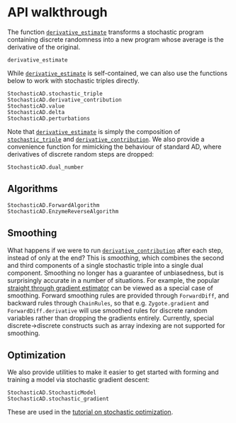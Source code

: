 # API walkthrough
 
The function [`derivative_estimate`](@ref) transforms a stochastic program containing discrete randomness into a new program whose average is the derivative of the original.
```@docs
derivative_estimate
```
While [`derivative_estimate`](@ref) is self-contained, we can also use the functions below to work with stochastic triples directly.
```@docs
StochasticAD.stochastic_triple
StochasticAD.derivative_contribution
StochasticAD.value
StochasticAD.delta
StochasticAD.perturbations
```
Note that [`derivative_estimate`](@ref) is simply the composition of [`stochastic_triple`](@ref) and [`derivative_contribution`](@ref). We also provide a convenience function for mimicking the behaviour
of standard AD, where derivatives of discrete random steps are dropped:
```@docs
StochasticAD.dual_number
```

## Algorithms 

```@docs
StochasticAD.ForwardAlgorithm
StochasticAD.EnzymeReverseAlgorithm
```

## Smoothing

What happens if we were to run [`derivative_contribution`](@ref) after each step, instead of only at the end? This is *smoothing*, which combines the second and third components of a single stochastic triple into a single dual component. 
Smoothing no longer has a guarantee of unbiasedness, but is surprisingly accurate in a number of situations. 
For example, the popular [straight through gradient estimator](https://stackoverflow.com/questions/38361314/the-concept-of-straight-through-estimator-ste) can be viewed as a special case of smoothing.
Forward smoothing rules are provided through `ForwardDiff`, and backward rules through `ChainRules`, so that e.g. `Zygote.gradient` and `ForwardDiff.derivative` will use smoothed rules for discrete random variables rather than dropping the gradients entirely. 
Currently, special discrete->discrete constructs such as array indexing are not supported for smoothing.


## Optimization

We also provide utilities to make it easier to get started with forming and training a model via stochastic gradient descent:
```@docs
StochasticAD.StochasticModel
StochasticAD.stochastic_gradient
```
These are used in the [tutorial on stochastic optimization](tutorials/optimizations.md).

